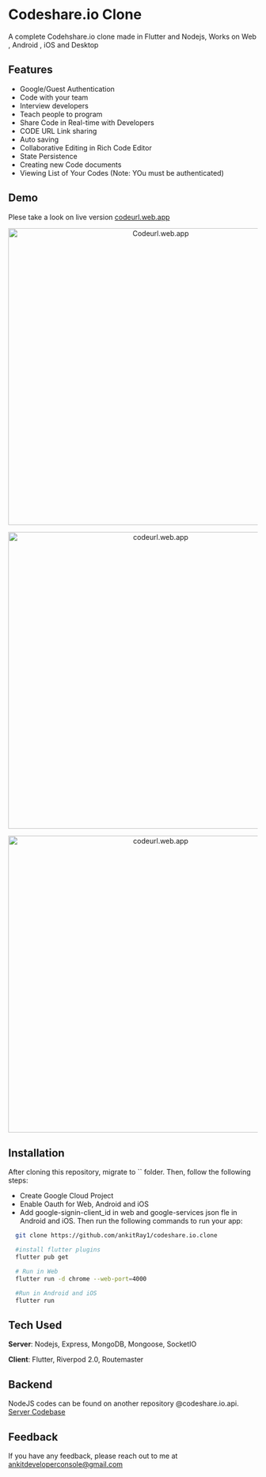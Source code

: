 # Codeshare.io Clone

A complete Codehshare.io clone made in Flutter and Nodejs, Works on Web , Android , iOS and Desktop

## Features

- Google/Guest Authentication
- Code with your team
- Interview developers
- Teach people to program
- Share Code in Real-time with Developers
- CODE URL Link sharing
- Auto saving
- Collaborative Editing in Rich Code Editor
- State Persistence
- Creating new Code documents
- Viewing List of Your Codes (Note: YOu must be authenticated)

## Demo

Plese take a look on live version [codeurl.web.app](https://codeurl.web.app)

<p align="center">
  <img width="600" src="https://media.giphy.com/media/73AtaZ4NBzxDQVosrP/giphy.gif" alt="Codeurl.web.app">
</p>
<p align="center">
  <img width="600" src="https://media.giphy.com/media/J5L83gyPJBABJfrppk/giphy.gif" alt="codeurl.web.app">
</p>
<p align="center">
  <img width="600" src="https://media.giphy.com/media/5hZoZmOhQRTrJ1iEfv/giphy.gif" alt="codeurl.web.app">
</p>

## Installation

After cloning this repository, migrate to `` folder. Then, follow the following steps:

- Create Google Cloud Project
- Enable Oauth for Web, Android and iOS
- Add google-signin-client_id in web and google-services json fle in Android and iOS.
  Then run the following commands to run your app:

```sh
  git clone https://github.com/ankitRay1/codeshare.io.clone

  #install flutter plugins
  flutter pub get

  # Run in Web
  flutter run -d chrome --web-port=4000

  #Run in Android and iOS
  flutter run
```

## Tech Used

**Server**: Nodejs, Express, MongoDB, Mongoose, SocketIO

**Client**: Flutter, Riverpod 2.0, Routemaster

## Backend

NodeJS codes can be found on another repository @codeshare.io.api.
[Server Codebase](https://github.com/ankitRay1/codeshare.io.api)

## Feedback

If you have any feedback, please reach out to me at ankitdeveloperconsole@gmail.com
